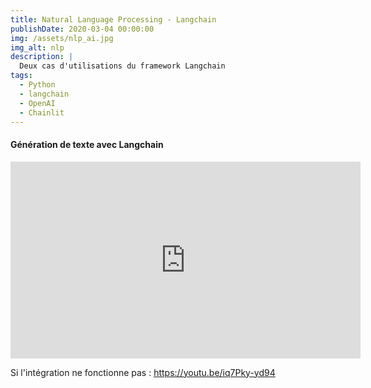 ```yaml
---
title: Natural Language Processing - Langchain
publishDate: 2020-03-04 00:00:00
img: /assets/nlp_ai.jpg
img_alt: nlp
description: |
  Deux cas d'utilisations du framework Langchain
tags:
  - Python
  - langchain
  - OpenAI
  - Chainlit
---
```



#### Génération de texte avec Langchain

<iframe width="560" height="315" src="https://youtu.be/iq7Pky-yd94" frameborder="0" allowfullscreen></iframe>

Si l'intégration ne fonctionne pas : <https://youtu.be/iq7Pky-yd94>
